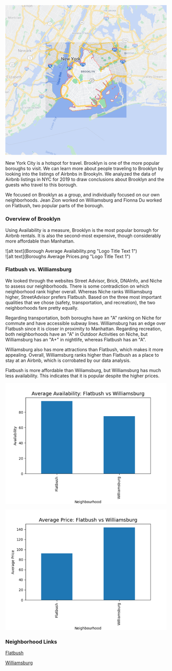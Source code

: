 
![alt text](brooklynmap2.png "Logo Title Text 1")  


New York City is a hotspot for travel. Brooklyn is one of the more popular boroughs to visit. We can learn more about people traveling to Brooklyn by looking into the listings of Airbnbs in Brookyln. We analyzed the data of Airbnb listings in NYC for 2019 to draw conclusions about Brooklyn and the guests who travel to this borough.  

We focused on Brooklyn as a group, and individually focused on our own neighborhoods. Jean Zion worked on Williamsburg and Fionna Du worked on Flatbush, two popular parts of the borough.  

### Overview of Brooklyn
Using Availability is a measure, Brooklyn is the most popular borough for Airbnb rentals. It is also the second-most expensive, though considerably more affordable than Manhattan.  

![alt text](Borough Average Availability.png "Logo Title Text 1")    
![alt text](Boroughs Average Prices.png "Logo Title Text 1")  


### Flatbush vs. Williamsburg
We looked through the websites Street Advisor, Brick, DNAInfo, and Niche to assess our neighborhoods. There is some contradiction on which neighborhood rank higher overall. Whereas Niche ranks Williamsburg higher, StreetAdvisor prefers Flatbush. Based on the three most important qualities that we chose (safety, transportation, and recreation), the two neighborhoods fare pretty equally.  

Regarding transportation, both boroughs have an "A" ranking on Niche for commute and have accessible subway lines. Williamsburg has an edge over Flatbush since it is closer in proximity to Manhattan. 
Regarding recreation, both neighborhoods have an "A" in Outdoor Activities on Niche, but Williamsburg has an "A+" in nightlife, whereas Flatbush has an "A".  

Williamsburg also has more attractions than Flatbush, which makes it more appealing. 
Overall, Williamsburg ranks higher than Flatbush as a place to stay at an Airbnb, which is corrobated by our data analysis.  

Flatbush is more affordable than Wiliamsburg, but Williamsburg has much less availability. This indicates that it is popular despite the higher prices.  

![alt text](FbWbAvailability.png "Logo Title Text 1")    

![alt text](FbWbAvgPrice.png "Logo Title Text 1")  

### Neighborhood Links

[Flatbush](https://fionnadu.github.io/Flatbush/)  

[Williamsburg](https://jmzion.github.io/HC10/)

